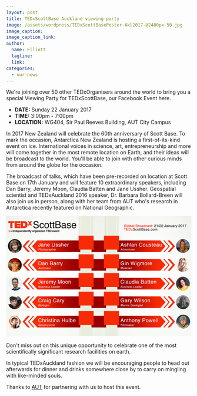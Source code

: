 ```yaml
---
layout: post
title: TEDxScottBase Auckland viewing party
image: /assets/wordpress/TEDxScottBasePoster-Akl2017-@2400px-50.jpg
image_caption:
image_caption_link:
author:
  name: Elliott
  tagline:
  link:
categories:
  - our-news
---
```


We're joining over 50 other TEDxOrganisers around the world to bring you a special Viewing Party for TEDxScottBase, our Facebook Event here.

- **DATE:** Sunday 22 January 2017
- **TIME:** 3:00pm - 7:00pm
- **LOCATION:** WG404, Sir Paul Reeves Building, AUT City Campus

In 2017 New Zealand will celebrate the 60th anniversary of Scott Base. To mark the occasion, Antarctica New Zealand is hosting a first-of-its-kind event on ice. International voices in science, art, entrepreneurship and more will come together in the most remote location on Earth, and their ideas will be broadcast to the world. You'll be able to join with other curious minds from around the globe for the occasion.

The broadcast of talks, which have been pre-recorded on location at Scott Base on 17th January and will feature 10 extraordinary speakers, including Dan Barry, Jeremy Moon, Claudia Batten and Jane Ussher. Geospatial scientist and TEDxAuckland 2016 speaker, Dr. Barbara Bollard-Breen will also join us in person, along with her team from AUT who's research in Antarctica recently featured on National Geographic.

![bla](/assets/wordpress/TEDxScottBase_Speaker_Infographic@2400x-80.jpg)

Don't miss out on this unique opportunity to celebrate one of the most scientifically significant research facilities on earth.

In typical TEDxAuckland fashion we will be encouraging people to head out afterwards for dinner and drinks somewhere close by to carry on mingling with like-minded souls.

Thanks to <a href="http://www.aut.ac.nz/" target="\_blank">AUT</a> for partnering with us to host this event.
